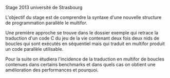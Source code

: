 Stage 2013 université de Strasbourg

L'objectif du stage est de comprendre la syntaxe d'une nouvelle structure de programmation parallèle le multifor.

Une première approche se trouve dans le dossier exemple qui retrace la traduction d'un code C du jeu de la vie contenant deux fois deux nids de boucles qui sont exécutés en séquentiel mais qui traduit en multifor produit un code parallèle utilisable.

Pour la suite on étudiera l'incidence de la traduction en multifor de boucles contenues dans certains benchmarks et dans quels cas on obtient une amélioration des performances et pourquoi.
